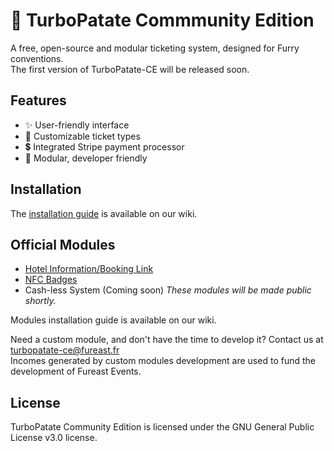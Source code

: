# 🥔 TurboPatate Commmunity Edition
A free, open-source and modular ticketing system, designed for Furry conventions.  
The first version of TurboPatate-CE will be released soon.

## Features
- ✨ User-friendly interface
- 📝 Customizable ticket types
- 💲 Integrated Stripe payment processor
- 🧱 Modular, developer friendly

## Installation

The [installation guide](https://github.com/FurEast/turbopatate-ce/wiki/Installation-&-Upgrade) is available on our wiki.

## Official Modules
- [Hotel Information/Booking Link]()
- [NFC Badges]()
- Cash-less System (Coming soon)
*These modules will be made public shortly.*

Modules installation guide is available on our wiki.

Need a custom module, and don't have the time to develop it? Contact us at turbopatate-ce@fureast.fr  
Incomes generated by custom modules development are used to fund the development of Fureast Events.

## License

TurboPatate Community Edition is licensed under the GNU General Public License v3.0 license.

